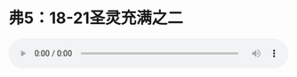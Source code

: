 # 弗5：18-21圣灵充满之二

<audio style="width: 100%;" preload="false" controls controlslist="nodownload"><source src="http://file.simai.life/audio/mp3/old/12229.mp3" type="audio/mpeg">Your browser does not support the audio element.</audio>


